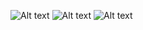 ![Alt text](https://i.imghippo.com/files/WjB9027dbE.png)
![Alt text](https://i.imghippo.com/files/fAQO9414NmM.png)
![Alt text](https://i.imghippo.com/files/GA8720JrY.png)
